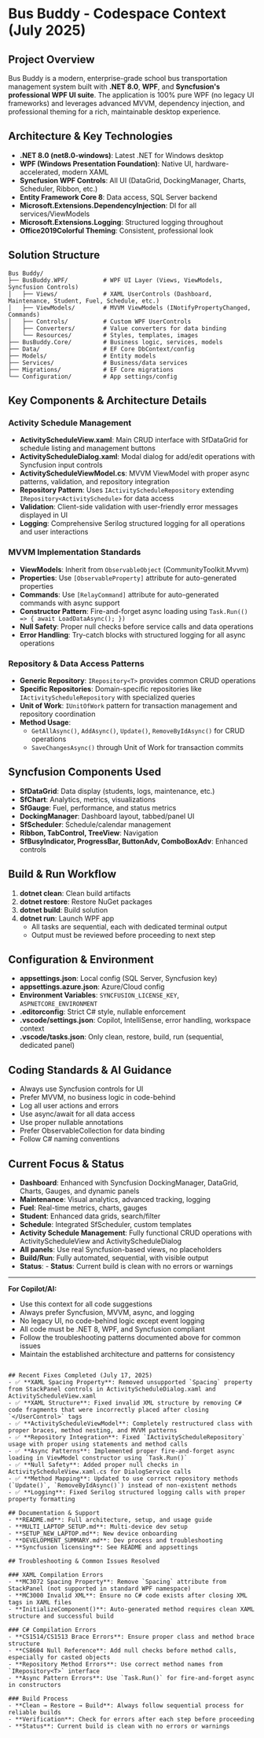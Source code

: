 
# Bus Buddy - Codespace Context (July 2025)

## Project Overview
Bus Buddy is a modern, enterprise-grade school bus transportation management system built with **.NET 8.0**, **WPF**, and **Syncfusion's professional WPF UI suite**. The application is 100% pure WPF (no legacy UI frameworks) and leverages advanced MVVM, dependency injection, and professional theming for a rich, maintainable desktop experience.

## Architecture & Key Technologies
- **.NET 8.0 (net8.0-windows)**: Latest .NET for Windows desktop
- **WPF (Windows Presentation Foundation)**: Native UI, hardware-accelerated, modern XAML
- **Syncfusion WPF Controls**: All UI (DataGrid, DockingManager, Charts, Scheduler, Ribbon, etc.)
- **Entity Framework Core 8**: Data access, SQL Server backend
- **Microsoft.Extensions.DependencyInjection**: DI for all services/ViewModels
- **Microsoft.Extensions.Logging**: Structured logging throughout
- **Office2019Colorful Theming**: Consistent, professional look

## Solution Structure
```
Bus Buddy/
├── BusBuddy.WPF/          # WPF UI Layer (Views, ViewModels, Syncfusion Controls)
│   ├── Views/             # XAML UserControls (Dashboard, Maintenance, Student, Fuel, Schedule, etc.)
│   ├── ViewModels/        # MVVM ViewModels (INotifyPropertyChanged, Commands)
│   ├── Controls/          # Custom WPF UserControls
│   ├── Converters/        # Value converters for data binding
│   └── Resources/         # Styles, templates, images
├── BusBuddy.Core/         # Business logic, services, models
├── Data/                  # EF Core DbContext/config
├── Models/                # Entity models
├── Services/              # Business/data services
├── Migrations/            # EF Core migrations
└── Configuration/         # App settings/config
```

## Key Components & Architecture Details

### Activity Schedule Management
- **ActivityScheduleView.xaml**: Main CRUD interface with SfDataGrid for schedule listing and management buttons
- **ActivityScheduleDialog.xaml**: Modal dialog for add/edit operations with Syncfusion input controls
- **ActivityScheduleViewModel.cs**: MVVM ViewModel with proper async patterns, validation, and repository integration
- **Repository Pattern**: Uses `IActivityScheduleRepository` extending `IRepository<ActivitySchedule>` for data access
- **Validation**: Client-side validation with user-friendly error messages displayed in UI
- **Logging**: Comprehensive Serilog structured logging for all operations and user interactions

### MVVM Implementation Standards
- **ViewModels**: Inherit from `ObservableObject` (CommunityToolkit.Mvvm)
- **Properties**: Use `[ObservableProperty]` attribute for auto-generated properties
- **Commands**: Use `[RelayCommand]` attribute for auto-generated commands with async support
- **Constructor Pattern**: Fire-and-forget async loading using `Task.Run(() => { await LoadDataAsync(); })`
- **Null Safety**: Proper null checks before service calls and data operations
- **Error Handling**: Try-catch blocks with structured logging for all async operations

### Repository & Data Access Patterns
- **Generic Repository**: `IRepository<T>` provides common CRUD operations
- **Specific Repositories**: Domain-specific repositories like `IActivityScheduleRepository` with specialized queries
- **Unit of Work**: `IUnitOfWork` pattern for transaction management and repository coordination
- **Method Usage**:
  - `GetAllAsync()`, `AddAsync()`, `Update()`, `RemoveByIdAsync()` for CRUD operations
  - `SaveChangesAsync()` through Unit of Work for transaction commits

## Syncfusion Components Used
- **SfDataGrid**: Data display (students, logs, maintenance, etc.)
- **SfChart**: Analytics, metrics, visualizations
- **SfGauge**: Fuel, performance, and status metrics
- **DockingManager**: Dashboard layout, tabbed/panel UI
- **SfScheduler**: Schedule/calendar management
- **Ribbon, TabControl, TreeView**: Navigation
- **SfBusyIndicator, ProgressBar, ButtonAdv, ComboBoxAdv**: Enhanced controls

## Build & Run Workflow
1. **dotnet clean**: Clean build artifacts
2. **dotnet restore**: Restore NuGet packages
3. **dotnet build**: Build solution
4. **dotnet run**: Launch WPF app
   - All tasks are sequential, each with dedicated terminal output
   - Output must be reviewed before proceeding to next step

## Configuration & Environment
- **appsettings.json**: Local config (SQL Server, Syncfusion key)
- **appsettings.azure.json**: Azure/Cloud config
- **Environment Variables**: `SYNCFUSION_LICENSE_KEY`, `ASPNETCORE_ENVIRONMENT`
- **.editorconfig**: Strict C# style, nullable enforcement
- **.vscode/settings.json**: Copilot, IntelliSense, error handling, workspace context
- **.vscode/tasks.json**: Only clean, restore, build, run (sequential, dedicated panel)

## Coding Standards & AI Guidance
- Always use Syncfusion controls for UI
- Prefer MVVM, no business logic in code-behind
- Log all user actions and errors
- Use async/await for all data access
- Use proper nullable annotations
- Prefer ObservableCollection<T> for data binding
- Follow C# naming conventions

## Current Focus & Status
- **Dashboard**: Enhanced with Syncfusion DockingManager, DataGrid, Charts, Gauges, and dynamic panels
- **Maintenance**: Visual analytics, advanced tracking, logging
- **Fuel**: Real-time metrics, charts, gauges
- **Student**: Enhanced data grids, search/filter
- **Schedule**: Integrated SfScheduler, custom templates
- **Activity Schedule Management**: Fully functional CRUD operations with ActivityScheduleView and ActivityScheduleDialog
- **All panels**: Use real Syncfusion-based views, no placeholders
- **Build/Run**: Fully automated, sequential, with visible output
- **Status**: - **Status**: Current build is clean with no errors or warnings

---
**For Copilot/AI:**
- Use this context for all code suggestions
- Always prefer Syncfusion, MVVM, async, and logging
- No legacy UI, no code-behind logic except event logging
- All code must be .NET 8, WPF, and Syncfusion compliant
- Follow the troubleshooting patterns documented above for common issues
- Maintain the established architecture and patterns for consistency

````

## Recent Fixes Completed (July 17, 2025)
- ✅ **XAML Spacing Property**: Removed unsupported `Spacing` property from StackPanel controls in ActivityScheduleDialog.xaml and ActivityScheduleView.xaml
- ✅ **XAML Structure**: Fixed invalid XML structure by removing C# code fragments that were incorrectly placed after closing `</UserControl>` tags
- ✅ **ActivityScheduleViewModel**: Completely restructured class with proper braces, method nesting, and MVVM patterns
- ✅ **Repository Integration**: Fixed `IActivityScheduleRepository` usage with proper using statements and method calls
- ✅ **Async Patterns**: Implemented proper fire-and-forget async loading in ViewModel constructor using `Task.Run()`
- ✅ **Null Safety**: Added proper null checks in ActivityScheduleView.xaml.cs for DialogService calls
- ✅ **Method Mapping**: Updated to use correct repository methods (`Update()`, `RemoveByIdAsync()`) instead of non-existent methods
- ✅ **Logging**: Fixed Serilog structured logging calls with proper property formatting

## Documentation & Support
- **README.md**: Full architecture, setup, and usage guide
- **MULTI_LAPTOP_SETUP.md**: Multi-device dev setup
- **SETUP_NEW_LAPTOP.md**: New device onboarding
- **DEVELOPMENT_SUMMARY.md**: Dev process and troubleshooting
- **Syncfusion licensing**: See README and appsettings

## Troubleshooting & Common Issues Resolved

### XAML Compilation Errors
- **MC3072 Spacing Property**: Remove `Spacing` attribute from StackPanel (not supported in standard WPF namespace)
- **MC3000 Invalid XML**: Ensure no C# code exists after closing XML tags in XAML files
- **InitializeComponent()**: Auto-generated method requires clean XAML structure and successful build

### C# Compilation Errors
- **CS1514/CS1513 Brace Errors**: Ensure proper class and method brace structure
- **CS8604 Null Reference**: Add null checks before method calls, especially for casted objects
- **Repository Method Errors**: Use correct method names from `IRepository<T>` interface
- **Async Pattern Errors**: Use `Task.Run()` for fire-and-forget async in constructors

### Build Process
- **Clean → Restore → Build**: Always follow sequential process for reliable builds
- **Verification**: Check for errors after each step before proceeding
- **Status**: Current build is clean with no errors or warnings
